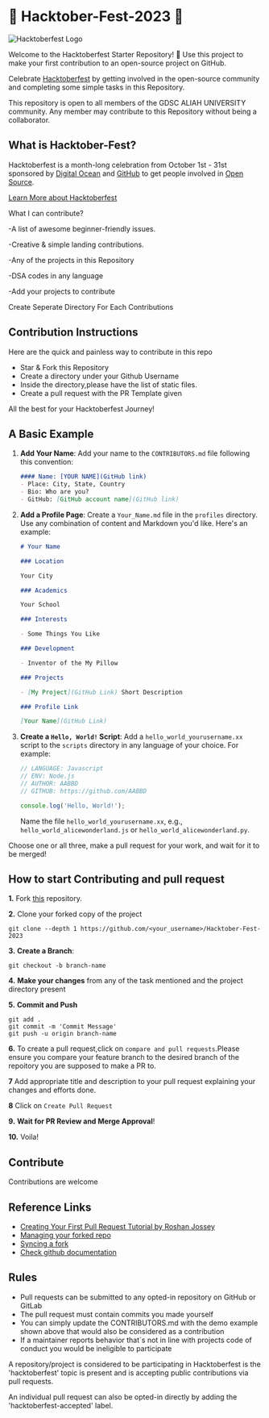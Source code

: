 # 🎃 Hacktober-Fest-2023 🎃
![Hacktoberfest Logo](https://th.bing.com/th/id/OIP.L08nqV86W-zK1SkgtEuXYgHaD5?pid=ImgDet&rs=1)



Welcome to the Hacktoberfest Starter Repository! 🎉 Use this project to make your first contribution to an open-source project on GitHub. 

Celebrate [Hacktoberfest](https://hacktoberfest.digitalocean.com/) by getting involved in the open-source community and completing some simple tasks in this Repository.

This repository is open to all members of the GDSC ALIAH UNIVERSITY community. Any member may contribute to this Repository without being a collaborator.


## What is Hacktober-Fest?


Hacktoberfest is a month-long celebration from October 1st - 31st sponsored by [Digital Ocean](https://hacktoberfest.digitalocean.com/) and [GitHub](https://github.com/blog/2433-celebrate-open-source-this-october-with-hacktoberfest) to get people involved in [Open Source](https://github.com/open-source).

[Learn More about Hacktoberfest](https://hacktoberfest.digitalocean.com/)

What I can contribute?

-A list of awesome beginner-friendly issues.

-Creative & simple landing contributions.

-Any of the projects in this Repository

-DSA codes in any language

-Add your projects to contribute 

Create Seperate Directory For Each Contributions 


## Contribution Instructions

Here are the quick and painless way to contribute in this repo 

- Star & Fork this Repository
- Create a directory under your Github Username
- Inside the directory,please have the list of static files.
- Create a pull request with the PR Template given

All the best for your Hacktoberfest Journey!

## A Basic Example


1. **Add Your Name**: Add your name to the `CONTRIBUTORS.md` file following this convention:

    ```markdown
    #### Name: [YOUR NAME](GitHub link)
    - Place: City, State, Country
    - Bio: Who are you?
    - GitHub: [GitHub account name](GitHub link)
    ```

2. **Add a Profile Page**: Create a `Your_Name.md` file in the `profiles` directory. Use any combination of content and Markdown you'd like. Here's an example:

    ```markdown
    # Your Name

    ### Location

    Your City

    ### Academics

    Your School

    ### Interests

    - Some Things You Like

    ### Development

    - Inventor of the My Pillow

    ### Projects

    - [My Project](GitHub Link) Short Description

    ### Profile Link

    [Your Name](GitHub Link)
    ```

3. **Create a `Hello, World!` Script**: Add a `hello_world_yourusername.xx` script to the `scripts` directory in any language of your choice. For example:

    ```javascript
    // LANGUAGE: Javascript
    // ENV: Node.js
    // AUTHOR: AABBD
    // GITHUB: https://github.com/AABBD

    console.log('Hello, World!');
    ```

    Name the file `hello_world_yourusername.xx`, e.g., `hello_world_alicewonderland.js` or `hello_world_alicewonderland.py`.
   
Choose one or all three, make a pull request for your work, and wait for it to be merged!
## How to start Contributing and pull request

**1.**  Fork [this](https://github.com/GDSC-Aliah/Hacktober-Fest-2023.git) repository.


**2.** Clone your forked copy of the project

```
git clone --depth 1 https://github.com/<your_username>/Hacktober-Fest-2023
```
**3.** **Create a Branch**:
```
git checkout -b branch-name
 ```

**4.**  **Make your changes** from any of the task mentioned and the project directory present 

**5.**  **Commit and Push**
```
git add .
git commit -m 'Commit Message'
git push -u origin branch-name
```

**6.**  To create a pull request,click on  `compare and pull requests`.Please ensure you compare your feature branch to the desired branch of the repoitory you are supposed to make a PR to.

**7**  Add appropriate title and description to your pull request explaining your changes and efforts done.
 
**8**  Click on `Create Pull Request`

**9.** **Wait for PR Review and Merge Approval**!

**10.** Voila!

## Contribute 
Contributions are welcome

## Reference Links 

- [Creating Your First Pull Request Tutorial by Roshan Jossey](https://github.com/Roshanjossey/first-contributions)
- [Managing your forked repo](https://help.github.com/articles/fork-a-repo/)
- [Syncing a fork](https://help.github.com/articles/syncing-a-fork/)
- [Check github documentation](https://docs.github.com/en/get-started/quickstart/create-a-repo/)

## Rules
- Pull requests can be submitted to any opted-in repository on GitHub or GitLab
- The pull request must contain commits you made yourself
- You can simply update the CONTRIBUTORS.md with the demo example shown above that would also be considered as a contribution
- If a maintainer reports behavior that`s not in line with projects code of conduct you would be ineligible to participate

A repository/project is considered to be participating in Hacktoberfest is the 'hacktoberfest' topic is present and is accepting public contributions via pull requests.


An individual pull request can also be opted-in directly by adding the 'hacktoberfest-accepted' label.






 


  






